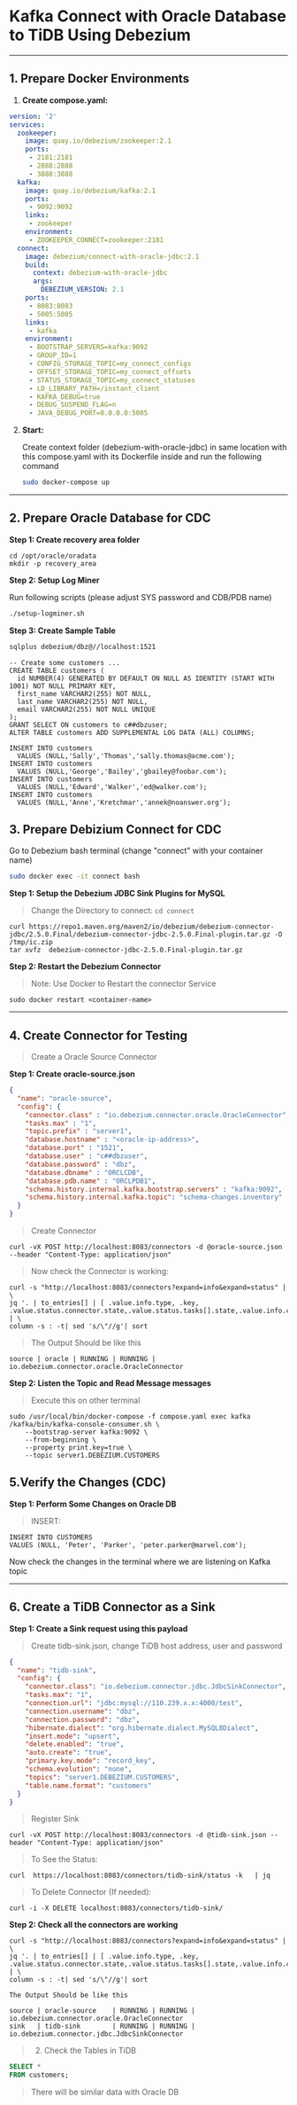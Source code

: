 # Kafka Connect with Oracle Database to TiDB Using Debezium

---
## 1. Prepare Docker Environments

1. **Create compose.yaml:**

```yml
version: '2'
services:
  zookeeper:
    image: quay.io/debezium/zookeeper:2.1
    ports:
     - 2181:2181
     - 2888:2888
     - 3888:3888
  kafka:
    image: quay.io/debezium/kafka:2.1
    ports:
     - 9092:9092
    links:
     - zookeeper
    environment:
     - ZOOKEEPER_CONNECT=zookeeper:2181
  connect:
    image: debezium/connect-with-oracle-jdbc:2.1
    build:
      context: debezium-with-oracle-jdbc
      args:
        DEBEZIUM_VERSION: 2.1
    ports:
     - 8083:8083
     - 5005:5005
    links:
     - kafka
    environment:
     - BOOTSTRAP_SERVERS=kafka:9092
     - GROUP_ID=1
     - CONFIG_STORAGE_TOPIC=my_connect_configs
     - OFFSET_STORAGE_TOPIC=my_connect_offsets
     - STATUS_STORAGE_TOPIC=my_connect_statuses
     - LD_LIBRARY_PATH=/instant_client
     - KAFKA_DEBUG=true
     - DEBUG_SUSPEND_FLAG=n
     - JAVA_DEBUG_PORT=0.0.0.0:5005
```

2. **Start:**

   Create context folder (debezium-with-oracle-jdbc) in same location with this compose.yaml with its Dockerfile inside and run the following command
   ```bash
   sudo docker-compose up
   ```

---

## 2. Prepare Oracle Database for CDC

**Step 1: Create recovery area folder**

```
cd /opt/oracle/oradata
mkdir -p recovery_area
```

**Step 2: Setup Log Miner**

Run following scripts (please adjust SYS password and CDB/PDB name)

```bash
./setup-logminer.sh
```

**Step 3: Create Sample Table**


```bash
sqlplus debezium/dbz@//localhost:1521
```

```
-- Create some customers ...
CREATE TABLE customers (
  id NUMBER(4) GENERATED BY DEFAULT ON NULL AS IDENTITY (START WITH 1001) NOT NULL PRIMARY KEY,
  first_name VARCHAR2(255) NOT NULL,
  last_name VARCHAR2(255) NOT NULL,
  email VARCHAR2(255) NOT NULL UNIQUE
);
GRANT SELECT ON customers to c##dbzuser;
ALTER TABLE customers ADD SUPPLEMENTAL LOG DATA (ALL) COLUMNS;

INSERT INTO customers
  VALUES (NULL,'Sally','Thomas','sally.thomas@acme.com');
INSERT INTO customers
  VALUES (NULL,'George','Bailey','gbailey@foobar.com');
INSERT INTO customers
  VALUES (NULL,'Edward','Walker','ed@walker.com');
INSERT INTO customers
  VALUES (NULL,'Anne','Kretchmar','annek@noanswer.org');
```

## 3. Prepare Debizium Connect for CDC

Go to Debezium bash terminal (change "connect" with your container name)

```bash
sudo docker exec -it connect bash
```

**Step 1: Setup the Debezium JDBC Sink Plugins for MySQL**

> Change the Directory to connect:
`cd connect`

```shell
curl https://repo1.maven.org/maven2/io/debezium/debezium-connector-jdbc/2.5.0.Final/debezium-connector-jdbc-2.5.0.Final-plugin.tar.gz -O /tmp/ic.zip
tar xvfz  debezium-connector-jdbc-2.5.0.Final-plugin.tar.gz
```

**Step 2: Restart the Debezium Connector**
> Note: Use Docker to Restart the connector Service

`sudo docker restart <container-name>`

---

## 4. Create Connector for Testing

> Create a Oracle Source Connector

**Step 1: Create oracle-source.json**


```json
{
  "name": "oracle-source",
  "config": {
    "connector.class" : "io.debezium.connector.oracle.OracleConnector",
    "tasks.max" : "1",
    "topic.prefix" : "server1",
    "database.hostname" : "<oracle-ip-address>",
    "database.port" : "1521",
    "database.user" : "c##dbzuser",
    "database.password" : "dbz",
    "database.dbname" : "ORCLCDB",
    "database.pdb.name" : "ORCLPDB1",
    "schema.history.internal.kafka.bootstrap.servers" : "kafka:9092",
    "schema.history.internal.kafka.topic": "schema-changes.inventory"
  }
}
```
> Create Connector

```shell
curl -vX POST http://localhost:8083/connectors -d @oracle-source.json --header "Content-Type: application/json"
```

> Now check the Connector is working:

```shell
curl -s "http://localhost:8083/connectors?expand=info&expand=status" | \
jq '. | to_entries[] | [ .value.info.type, .key, .value.status.connector.state,.value.status.tasks[].state,.value.info.config."connector.class"]|join(":|:")' | \
column -s : -t| sed 's/\"//g'| sort
```

> The Output Should be like this

```text
source | oracle | RUNNING | RUNNING | io.debezium.connector.oracle.OracleConnector
```

**Step 2: Listen the Topic and Read Message messages**

> Execute this on other terminal

```shell
sudo /usr/local/bin/docker-compose -f compose.yaml exec kafka /kafka/bin/kafka-console-consumer.sh \
    --bootstrap-server kafka:9092 \
    --from-beginning \
    --property print.key=true \
    --topic server1.DEBEZIUM.CUSTOMERS
```


## 5.Verify the Changes (CDC)

**Step 1: Perform Some Changes on Oracle DB**

> INSERT:

```oracle
INSERT INTO CUSTOMERS
VALUES (NULL, 'Peter', 'Parker', 'peter.parker@marvel.com');
```

Now check the changes in the terminal where we are listening on Kafka topic

---

## 6. Create a TiDB Connector as a Sink


**Step 1: Create a Sink request using this payload**

> Create tidb-sink.json, change TiDB host address, user and password

```json
{
  "name": "tidb-sink",
  "config": {
    "connector.class": "io.debezium.connector.jdbc.JdbcSinkConnector",
    "tasks.max": "1",
    "connection.url": "jdbc:mysql://110.239.x.x:4000/test",
    "connection.username": "dbz",
    "connection.password": "dbz",
    "hibernate.dialect": "org.hibernate.dialect.MySQL8Dialect",
    "insert.mode": "upsert",
    "delete.enabled": "true",
    "auto.create": "true",
    "primary.key.mode": "record_key",
    "schema.evolution": "none",
    "topics": "server1.DEBEZIUM.CUSTOMERS",
    "table.name.format": "customers"
  }
}
```

> Register Sink

```
curl -vX POST http://localhost:8083/connectors -d @tidb-sink.json --header "Content-Type: application/json"
```

> To See the Status:

```
curl  https://localhost:8083/connectors/tidb-sink/status -k   | jq

```



> To Delete Connector (If needed):
```
curl -i -X DELETE localhost:8083/connectors/tidb-sink/
```

**Step 2: Check all the connectors are working**

```shell
curl -s "http://localhost:8083/connectors?expand=info&expand=status" | \
jq '. | to_entries[] | [ .value.info.type, .key, .value.status.connector.state,.value.status.tasks[].state,.value.info.config."connector.class"]|join(":|:")' | \
column -s : -t| sed 's/\"//g'| sort
```

`The Output Should be like this `

```text
source | oracle-source    | RUNNING | RUNNING | io.debezium.connector.oracle.OracleConnector
sink   | tidb-sink        | RUNNING | RUNNING | io.debezium.connector.jdbc.JdbcSinkConnector
```


> 2. Check the Tables in TiDB

```sql
SELECT *
FROM customers;
```

> There will be similar data with Oracle DB


